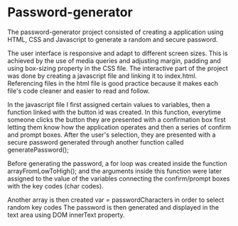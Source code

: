 # Password-generator

The password-generator project consisted of creating a application using HTML, CSS and Javascript to generate a random and secure password.

The user interface is responsive and adapt to different screen sizes. This is achieved by the use of media queries and adjusting margin, padding and using box-sizing property in the CSS file. 
The interactive part of the project was done by creating a javascript file and linking it to index.html. Referencing files in the html file is good practice because it makes each file's code cleaner and easier to read and follow. 

In the javascript file I first assigned certain values to variables, then a function linked with the button id was created. In this function, everytime someone clicks the button they are presented with a confirmation box first letting them know how the application operates and then a series of confirm and prompt boxes. 
After the user's selection, they are presented with a secure password generated through another function called generatePassword();

Before generating the password, a for loop was created inside the function arrayFromLowToHigh(); and the arguments inside this function were later assigned to the value of the variables connecting the confirm/prompt boxes with the key codes (char codes).

Another array is then created var = passwordCharacters in order to select random key codes
The password is then generated and displayed in the text area using DOM innerText property.



